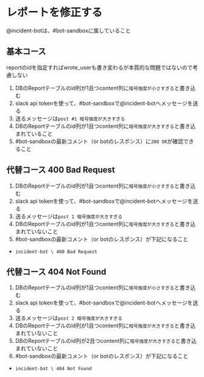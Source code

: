 # レポートを修正する

@incident-botは、#bot-sandboxに属していること

## 基本コース

reportのidを指定すればwrote_userも書き変わるが本質的な問題ではないので考慮しない

1. DBのReportテーブルのid列が1且つcontent列に`暗号強度が小さすぎる`と書き込む
1. slack api tokenを使って、#bot-sandboxで@incident-botへメッセージを送る
1. 送るメッセージは`post #1 暗号強度が大きすぎる`
1. DBのReportテーブルのid列が1且つcontent列に`暗号強度が大きすぎる`と書き込まれていること
1. #bot-sandboxの最新コメント（or botのレスポンス）に`200 OK`が確認できること

## 代替コース 400 Bad Request

1. DBのReportテーブルのid列が1且つcontent列に`暗号強度が小さすぎる`と書き込む
1. slack api tokenを使って、#bot-sandboxで@incident-botへメッセージを送る
1. 送るメッセージは`post 1 暗号強度が大きすぎる`
1. DBのReportテーブルのid列が1且つcontent列に`暗号強度が大きすぎる`と書き込まれていないこと
1. #bot-sandboxの最新コメント（or botのレスポンス）が下記になること
  - `incident-bot \ 400 Bad Request`

## 代替コース 404 Not Found

1. DBのReportテーブルのid列が1且つcontent列に`暗号強度が小さすぎる`と書き込む
1. slack api tokenを使って、#bot-sandboxで@incident-botへメッセージを送る
1. 送るメッセージは`post 2 暗号強度が大きすぎる`
1. DBのReportテーブルのid列が1且つcontent列に`暗号強度が大きすぎる`と書き込まれていないこと
1. DBのReportテーブルのid列が2且つcontent列に`暗号強度が大きすぎる`と書き込まれていないこと
1. #bot-sandboxの最新コメント（or botのレスポンス）が下記になること
  - `incident-bot \ 404 Not Found`
